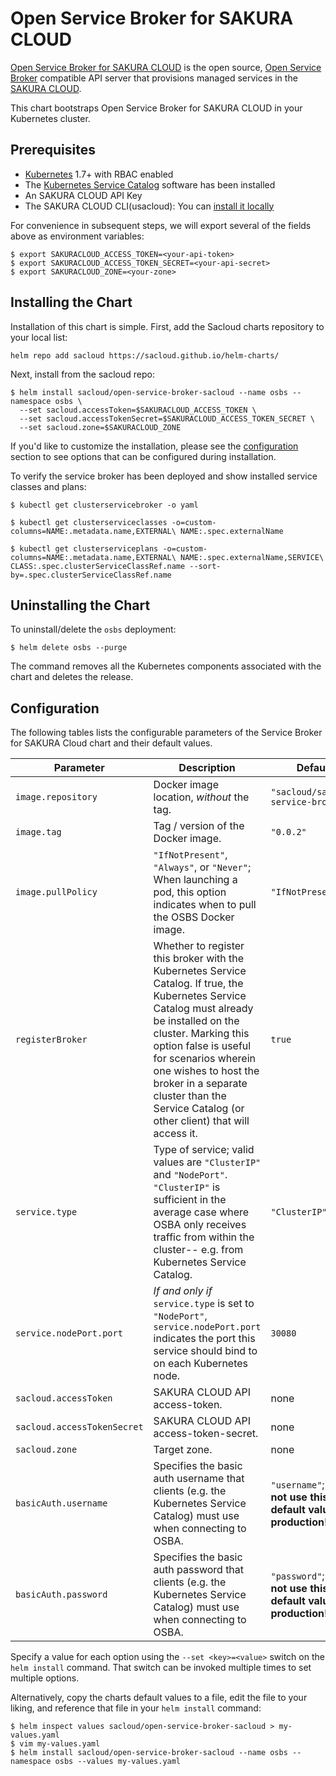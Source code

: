 # Open Service Broker for SAKURA CLOUD

[Open Service Broker for SAKURA CLOUD](https://github.com/sacloud/open-service-broker-sacloud) is the
open source, [Open Service Broker](https://www.openservicebrokerapi.org/)
compatible API server that provisions managed services in the [SAKURA CLOUD](https://cloud.sakura.ad.jp/).

This chart bootstraps Open Service Broker for SAKURA CLOUD in your Kubernetes cluster.

## Prerequisites

- [Kubernetes](https://kubernetes.io/) 1.7+ with RBAC enabled
- The
  [Kubernetes Service Catalog](https://github.com/kubernetes-incubator/service-catalog/blob/master/docs/install.md)
  software has been installed
- An SAKURA CLOUD API Key
- The SAKURA CLOUD CLI(usacloud): You can
[install it locally](https://github.com/sacloud/usacloud)

For convenience in subsequent steps, we will export several of the fields above
as environment variables:

```console
$ export SAKURACLOUD_ACCESS_TOKEN=<your-api-token>
$ export SAKURACLOUD_ACCESS_TOKEN_SECRET=<your-api-secret>
$ export SAKURACLOUD_ZONE=<your-zone>
```

## Installing the Chart

Installation of this chart is simple. First, add the Sacloud charts repository to your local list:

```console
helm repo add sacloud https://sacloud.github.io/helm-charts/
```                                             

Next, install from the sacloud repo:

```console
$ helm install sacloud/open-service-broker-sacloud --name osbs --namespace osbs \
  --set sacloud.accessToken=$SAKURACLOUD_ACCESS_TOKEN \
  --set sacloud.accessTokenSecret=$SAKURACLOUD_ACCESS_TOKEN_SECRET \
  --set sacloud.zone=$SAKURACLOUD_ZONE
```

If you'd like to customize the installation, please see the 
[configuration](#configuration) section to see options that can be
configured during installation.

To verify the service broker has been deployed and show installed service classes and plans:

```console
$ kubectl get clusterservicebroker -o yaml

$ kubectl get clusterserviceclasses -o=custom-columns=NAME:.metadata.name,EXTERNAL\ NAME:.spec.externalName

$ kubectl get clusterserviceplans -o=custom-columns=NAME:.metadata.name,EXTERNAL\ NAME:.spec.externalName,SERVICE\ CLASS:.spec.clusterServiceClassRef.name --sort-by=.spec.clusterServiceClassRef.name
```

## Uninstalling the Chart

To uninstall/delete the `osbs` deployment:

```console
$ helm delete osbs --purge
```

The command removes all the Kubernetes components associated with the chart and
deletes the release.

## Configuration

The following tables lists the configurable parameters of the Service
Broker for SAKURA Cloud chart and their default values.

| Parameter                   | Description | Default |
| --------------------------- | ----------- | ------- |
| `image.repository`          | Docker image location, _without_ the tag. | `"sacloud/sacloud-service-broker"` |
| `image.tag`                 | Tag / version of the Docker image. | `"0.0.2"` |
| `image.pullPolicy`          | `"IfNotPresent"`, `"Always"`, or `"Never"`; When launching a pod, this option indicates when to pull the OSBS Docker image. | `"IfNotPresent"` |
| `registerBroker`            | Whether to register this broker with the Kubernetes Service Catalog. If true, the Kubernetes Service Catalog must already be installed on the cluster. Marking this option false is useful for scenarios wherein one wishes to host the broker in a separate cluster than the Service Catalog (or other client) that will access it. | `true` |
| `service.type`              | Type of service; valid values are `"ClusterIP"` and `"NodePort"`. `"ClusterIP"` is sufficient in the average case where OSBA only receives traffic from within the cluster-- e.g. from Kubernetes Service Catalog. | `"ClusterIP"` |
| `service.nodePort.port`     | _If and only if_ `service.type` is set to `"NodePort"`, `service.nodePort.port` indicates the port this service should bind to on each Kubernetes node. | `30080` |
| `sacloud.accessToken`       | SAKURA CLOUD API access-token. | none |
| `sacloud.accessTokenSecret` | SAKURA CLOUD API access-token-secret. | none |
| `sacloud.zone`              | Target zone. | none |
| `basicAuth.username`        | Specifies the basic auth username that clients (e.g. the Kubernetes Service Catalog) must use when connecting to OSBA. | `"username"`; __Do not use this default value in production!__ |
| `basicAuth.password`        | Specifies the basic auth password that clients (e.g. the Kubernetes Service Catalog) must use when connecting to OSBA. | `"password"`; __Do not use this default value in production!__ |

Specify a value for each option using the `--set <key>=<value>` switch on the
`helm install` command. That switch can be invoked multiple times to set
multiple options.

Alternatively, copy the charts default values to a file, edit the file to your
liking, and reference that file in your `helm install` command:

```console
$ helm inspect values sacloud/open-service-broker-sacloud > my-values.yaml
$ vim my-values.yaml
$ helm install sacloud/open-service-broker-sacloud --name osbs --namespace osbs --values my-values.yaml
```

